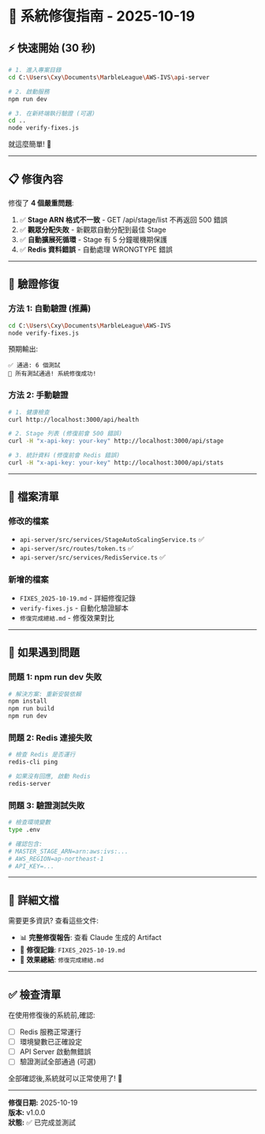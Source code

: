 # 🔧 系統修復指南 - 2025-10-19

## ⚡ 快速開始 (30 秒)

```bash
# 1. 進入專案目錄
cd C:\Users\Cxy\Documents\MarbleLeague\AWS-IVS\api-server

# 2. 啟動服務
npm run dev

# 3. 在新終端執行驗證 (可選)
cd ..
node verify-fixes.js
```

就這麼簡單! 🎉

---

## 📋 修復內容

修復了 **4 個嚴重問題**:

1. ✅ **Stage ARN 格式不一致** - GET /api/stage/list 不再返回 500 錯誤
2. ✅ **觀眾分配失敗** - 新觀眾自動分配到最佳 Stage
3. ✅ **自動擴展死循環** - Stage 有 5 分鐘暖機期保護
4. ✅ **Redis 資料錯誤** - 自動處理 WRONGTYPE 錯誤

---

## 🎯 驗證修復

### 方法 1: 自動驗證 (推薦)

```bash
cd C:\Users\Cxy\Documents\MarbleLeague\AWS-IVS
node verify-fixes.js
```

預期輸出:
```
✅ 通過: 6 個測試
🎉 所有測試通過! 系統修復成功!
```

### 方法 2: 手動驗證

```bash
# 1. 健康檢查
curl http://localhost:3000/api/health

# 2. Stage 列表 (修復前會 500 錯誤)
curl -H "x-api-key: your-key" http://localhost:3000/api/stage

# 3. 統計資料 (修復前會 Redis 錯誤)
curl -H "x-api-key: your-key" http://localhost:3000/api/stats
```

---

## 📂 檔案清單

### 修改的檔案
- `api-server/src/services/StageAutoScalingService.ts` ✅
- `api-server/src/routes/token.ts` ✅
- `api-server/src/services/RedisService.ts` ✅

### 新增的檔案
- `FIXES_2025-10-19.md` - 詳細修復記錄
- `verify-fixes.js` - 自動化驗證腳本
- `修復完成總結.md` - 修復效果對比

---

## 🐛 如果遇到問題

### 問題 1: npm run dev 失敗

```bash
# 解決方案: 重新安裝依賴
npm install
npm run build
npm run dev
```

### 問題 2: Redis 連接失敗

```bash
# 檢查 Redis 是否運行
redis-cli ping

# 如果沒有回應, 啟動 Redis
redis-server
```

### 問題 3: 驗證測試失敗

```bash
# 檢查環境變數
type .env

# 確認包含:
# MASTER_STAGE_ARN=arn:aws:ivs:...
# AWS_REGION=ap-northeast-1
# API_KEY=...
```

---

## 📖 詳細文檔

需要更多資訊? 查看這些文件:

- 📊 **完整修復報告**: 查看 Claude 生成的 Artifact
- 📝 **修復記錄**: `FIXES_2025-10-19.md`
- 🎯 **效果總結**: `修復完成總結.md`

---

## ✅ 檢查清單

在使用修復後的系統前,確認:

- [ ] Redis 服務正常運行
- [ ] 環境變數已正確設定
- [ ] API Server 啟動無錯誤
- [ ] 驗證測試全部通過 (可選)

全部確認後,系統就可以正常使用了! 🚀

---

**修復日期:** 2025-10-19  
**版本:** v1.0.0  
**狀態:** ✅ 已完成並測試
